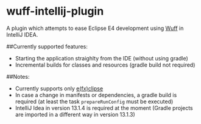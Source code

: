 wuff-intellij-plugin
====================
A plugin which attempts to ease Eclipse E4 development using [Wuff](https://github.com/akhikhl/wuff) in IntelliJ IDEA. 
 
##Currently supported features:
* Starting the application straighlty from the IDE (without using gradle)
* Incremental builds for classes and resources (gradle build not required)

##Notes:
* Currently supports only [e(fx)clipse](http://www.eclipse.org/efxclipse/index.html) 
* In case a change in manifests or dependencies, a gradle build is required (at least the task `prepareRunConfig` must be executed) 
* IntelliJ Idea in version 13.1.4 is required at the moment (Gradle projects are imported in a different way in version 13.1.3)
